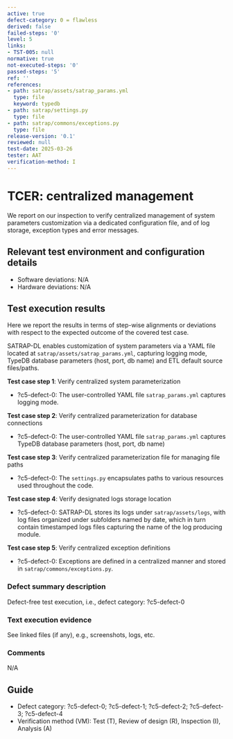 ```yaml
---
active: true
defect-category: 0 = flawless
derived: false
failed-steps: '0'
level: 5
links:
- TST-005: null
normative: true
not-executed-steps: '0'
passed-steps: '5'
ref: ''
references:
- path: satrap/assets/satrap_params.yml
  type: file
  keyword: typedb
- path: satrap/settings.py
  type: file
- path: satrap/commons/exceptions.py
  type: file
release-version: '0.1'
reviewed: null
test-date: 2025-03-26
tester: AAT
verification-method: I
---
```


# TCER: centralized management 

We report on our inspection to verify centralized management of system parameters customization via a dedicated configuration file, and of log storage, exception types and error messages.

## Relevant test environment and configuration details

- Software deviations: N/A 
- Hardware deviations: N/A

## Test execution results

Here we report the results in terms of step-wise alignments or deviations with respect to the expected outcome of the covered test case.

SATRAP-DL enables customization of system parameters via a YAML file located at `satrap/assets/satrap_params.yml`, capturing logging mode, TypeDB database parameters (host, port, db name) and ETL default source files/paths.

**Test case step 1**: Verify centralized system parameterization

- ?c5-defect-0: The user-controlled YAML file `satrap_params.yml` captures logging mode.

**Test case step 2**: Verify centralized parameterization for database connections

- ?c5-defect-0: The user-controlled YAML file `satrap_params.yml` captures TypeDB database parameters (host, port, db name) 

**Test case step 3**: Verify centralized parameterization file for managing file paths

- ?c5-defect-0: The `settings.py` encapsulates paths to various resources used throughout the code.

**Test case step 4**: Verify designated logs storage location

- ?c5-defect-0: SATRAP-DL stores its logs under `satrap/assets/logs`, with log files organized under subfolders named by date, which in turn contain timestamped logs files capturing the name of the log producing module.

**Test case step 5**: Verify centralized exception definitions

- ?c5-defect-0: Exceptions are defined in a centralized manner and stored in `satrap/commons/exceptions.py`.

### Defect summary description

Defect-free test execution, i.e., defect category: ?c5-defect-0 

### Text execution evidence

See linked files (if any), e.g., screenshots, logs, etc.

### Comments

N/A

## Guide

- Defect category: ?c5-defect-0; ?c5-defect-1; ?c5-defect-2; ?c5-defect-3; ?c5-defect-4
- Verification method (VM): Test (T), Review of design (R), Inspection (I), Analysis (A)